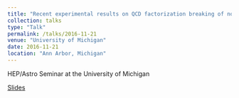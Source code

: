 ```yaml
---
title: "Recent experimental results on QCD factorization breaking of nonperturbative functions"
collection: talks
type: "Talk"
permalink: /talks/2016-11-21
venue: "University of Michigan"
date: 2016-11-21
location: "Ann Arbor, Michigan"
---
```


HEP/Astro Seminar at the University of Michigan

[Slides](https://jdosbo.github.io/files/UMich_HEP_Seminar2016.pdf) 